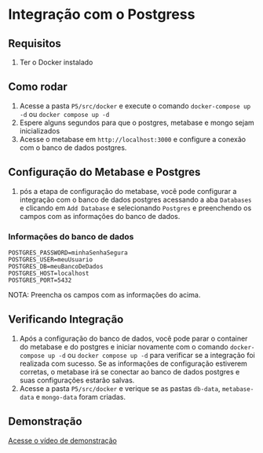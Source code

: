 # Integração com o Postgress

## Requisitos

1. Ter o Docker instalado

## Como rodar

1. Acesse a pasta `P5/src/docker` e execute o comando `docker-compose up -d` ou `docker compose up -d`
2. Espere alguns segundos para que o postgres, metabase e mongo sejam inicializados
3. Acesse o metabase em `http://localhost:3000` e configure a conexão com o banco de dados postgres.

## Configuração do Metabase e Postgres

1. pós a etapa de configuração do metabase, você pode configurar a integração com o banco de dados postgres acessando a aba `Databases` e clicando em `Add Database` e selecionando `Postgres` e preenchendo os campos com as informações do banco de dados.

### Informações do banco de dados

```env
POSTGRES_PASSWORD=minhaSenhaSegura
POSTGRES_USER=meuUsuario
POSTGRES_DB=meuBancoDeDados
POSTGRES_HOST=localhost
POSTGRES_PORT=5432
```

NOTA: Preencha os campos com as informações do acima.

## Verificando Integração

1. Após a configuração do banco de dados, você pode parar o container do metabase e do postgres e iniciar novamente com o comando `docker-compose up -d` ou `docker compose up -d` para verificar se a integração foi realizada com sucesso. Se as informações de configuração estiverem corretas, o metabase irá se conectar ao banco de dados postgres e suas configurações estarão salvas.
2. Acesse a pasta `P5/src/docker` e verique se as pastas `db-data`, `metabase-data` e `mongo-data` foram criadas.

## Demonstração

[Acesse o vídeo de demonstração](https://drive.google.com/file/d/1W-fTfVh-jr9AndRh8cs00RPn1d367xOd/view?usp=drive_link)